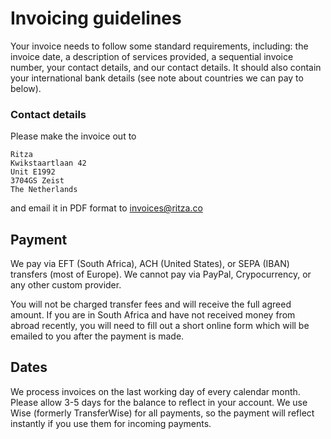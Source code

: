 # Invoicing guidelines

Your invoice needs to follow some standard requirements, including: the invoice date, a description of services provided, a sequential invoice number,
your contact details, and our contact details. It should also contain your international bank details (see note about countries we can pay to below).

### Contact details
Please make the invoice out to 

```
Ritza
Kwikstaartlaan 42 
Unit E1992
3704GS Zeist
The Netherlands
```

and email it in PDF format to invoices@ritza.co

## Payment

We pay via EFT (South Africa), ACH (United States), or SEPA (IBAN) transfers (most of Europe). We cannot pay via PayPal, Crypocurrency, or any other custom provider.

You will not be charged transfer fees and will receive the full agreed amount. If you are in South Africa and have not received money from abroad recently, you will 
need to fill out a short online form which will be emailed to you after the payment is made.

## Dates

We process invoices on the last working day of every calendar month. Please allow 3-5 days for the balance to reflect in your account. We use Wise (formerly TransferWise) 
for all payments, so the payment will reflect instantly if you use them for incoming payments.



